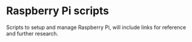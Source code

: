 # Raspberry Pi scripts

Scripts to setup and manage Raspberry Pi, will include links for reference and further research.
